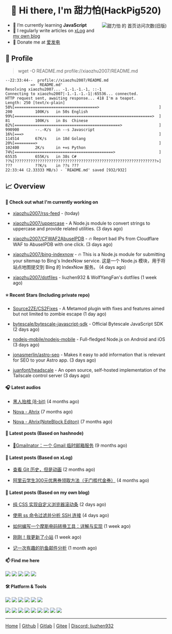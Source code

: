 <h1 align="center"> 👋 Hi there, I'm 甜力怕(HackPig520)</h1>
<div align="right"><img align="right" src="https://moe-counter.glitch.me/get/@xiaozhu2007?theme=rule34" alt="甜力怕 的 首页访问次数(旧版)"></div>

- 🌱 I’m currently learning **JavaScript**
- 📝 I regularly write articles on [xLog](https://hackpig520.xlog.app/) and [my own blog](https://blog.liuzhen932.top/)
- 🧧 Donate me at [爱发电](https://afdian.com/a/xiaozhu2021)

## 📄 Profile

> wget -O README.md profile://xiaozhu2007/README.md

```
--22:33:44--  profile://xiaozhu2007/README.md
           => `README.md'
Resolving xiaozhu2007... -1.-1.-1.-1, ::-1
Connecting to xiaozhu2007|-1.-1.-1.-1|:65536... connected.
HTTP request sent, awaiting response... 418 I'm a teapot.
Length: 250 [text/x-plain]
58%[====================================>                          ] 200          100K/s   in 50s English
99%[============================================================>  ] 81           100K/s   in 8s  Chinese
82%[==============================================>                ] 990900       --.-K/s  in --s Javascript
16%[===>                                                           ] 114514       67K/s    in 18d Golang
20%[=========>                                                     ] 102400       2K/s     in +∞s Python
74%[===========================================>                   ] 65535        655K/s   in 38s C#
??%[??????????????????????????????????????????????????????????????>] ???          ??K/s    in ??s ???
22:33:44 (2.33333 MB/s) - `README.md' saved [932/932]
```

## 📈 Overview

#### 👷 Check out what I'm currently working on



- [xiaozhu2007/rss-feed](https://github.com/xiaozhu2007/rss-feed) -  (today)

- [xiaozhu2007/uppercase](https://github.com/xiaozhu2007/uppercase) - A Node.js module to convert strings to uppercase and provide related utilities. (3 days ago)

- [xiaozhu2007/CFWAF2AbuseIPDB](https://github.com/xiaozhu2007/CFWAF2AbuseIPDB) - :fire: Report bad IPs from Cloudflare WAF to AbuseIPDB with one click. (3 days ago)

- [xiaozhu2007/bing-indexnow](https://github.com/xiaozhu2007/bing-indexnow) - :fire: This is a Node.js module for submitting your sitemap to Bing&#39;s IndexNow service. 这是一个 Node.js 模块，用于将站点地图提交到 Bing 的 IndexNow 服务。 (4 days ago)

- [xiaozhu2007/dotfiles](https://github.com/xiaozhu2007/dotfiles) - liuzhen932 &amp; WolfYangFan&#39;s dotfiles (1 week ago)

#### ⭐ Recent Stars (Including **private** repo)



- [Source2ZE/CS2Fixes](https://github.com/Source2ZE/CS2Fixes) - A Metamod plugin with fixes and features aimed but not limited to zombie escape (1 day ago)

- [bytescale/bytescale-javascript-sdk](https://github.com/bytescale/bytescale-javascript-sdk) - Official Bytescale JavaScript SDK (2 days ago)

- [nodejs-mobile/nodejs-mobile](https://github.com/nodejs-mobile/nodejs-mobile) - Full-fledged Node.js on Android and iOS (3 days ago)

- [jonasmerlin/astro-seo](https://github.com/jonasmerlin/astro-seo) - Makes it easy to add information that is relevant for SEO to your Astro app. (3 days ago)

- [juanfont/headscale](https://github.com/juanfont/headscale) - An open source, self-hosted implementation of the Tailscale control server (3 days ago)

#### 🎧 Latest audios

- [黑人抬棺 (8-bit)]() (4 months ago)

- [Nova - Ahrix]() (7 months ago)

- [Nova - Ahrix(NoteBlock Editon)]() (7 months ago)

#### 📰 Latest posts (Based on hashnode)

- [📨Gmailnator：一个 Gmail 临时邮箱服务](https://hackpig520.hashnode.dev/gmailnator-gmail) (9 months ago)

#### 📰 Latest posts (Based on xLog)

- [查看 Git 历史，但是动画](https://xlog.app/api/redirection?characterId=57409&amp;noteId=56) (2 months ago)

- [阿里云学生300元优惠券领取方法（无门槛代金券）](https://xlog.app/api/redirection?characterId=57409&amp;noteId=55) (4 months ago)

#### 📰 Latest posts (Based on my own blog)

- [纯 CSS 实现自定义浏览器滚动条](https://blog.liuzhen932.top/posts/customizing-scrollbars/) (2 days ago)

- [使用 ss 命令过滤并分析 SSH 连接](https://blog.liuzhen932.top/posts/linux-ss-ssh/) (4 days ago)

- [如何编写一个摩斯电码转换工具：详解与实现](https://blog.liuzhen932.top/posts/how-to-create-a-morse-code-converter/) (1 week ago)

- [刚刚！我更新了小站](https://blog.liuzhen932.top/posts/reblog-202410/) (1 week ago)

- [记一次有趣的钓鱼邮件分析](https://blog.liuzhen932.top/posts/email-fishing/) (1 month ago)

#### 📫 Find me here

[![](https://img.shields.io/badge/-Blog-000000?style=flat-square&logo=cloudflarepages&logoColor=white)](https://blog.liuzhen932.top/)
[![](https://img.shields.io/badge/-Email-0078d4?style=flat-square&logo=microsoftoutlook&logoColor=white)](mailto:hackpig520@outlook.com)
![](https://img.shields.io/badge/HackPig520-C160?style=flat-square&logo=wechat&logoColor=white)
![](https://wakatime.com/badge/user/98fc996b-8c43-4e70-beab-a2d62a86a757.svg?style=flat-square)
[![](https://img.shields.io/badge/dynamic/json?url=https%3A%2F%2Fapi.swo.moe%2Fstats%2Fsteamfriends%2F76561199783068612&query=count&color=0b1a37&label=Steam&labelColor=134375&logo=steam&suffix=+friends&style=flat-square)](https://steamcommunity.com/profiles/76561199783068612)

#### 🛠 Platform & Tools

[![](https://img.shields.io/badge/-Windows%2010-2376bc?style=flat-square&logo=windows&logoColor=ffffff)](https://www.microsoft.com/windows/get-windows-10)
[![](https://img.shields.io/badge/-Visual%20Studio%20Code-blue?style=flat-square&logo=visual-studio-code&logoColor=ffffff)](https://code.visualstudio.com/)
[![](https://img.shields.io/badge/-AdGuard-688c71?style=flat-square&logo=adguard&logoColor=ffffff)](https://adguard.com/zh_cn/welcome.html)
[![](https://img.shields.io/badge/-P60-ff0000?style=flat-square&logo=huawei&logoColor=ffffff)](https://www.huawei.com/)
[![](https://img.shields.io/badge/-Air%2014%202019-e2231a?style=flat-square&logo=lenovo&logoColor=ffffff)](https://www.lenovo.com/)
[![](https://img.shields.io/badge/-4B%204G-a22846?style=flat-square&logo=raspberrypi&logoColor=ffffff)](https://raspberrypi.com/)

[![](https://img.shields.io/badge/-HTML5-E34F26?style=flat-square&logo=html5&logoColor=white)](https://html.spec.whatwg.org/)
[![](https://img.shields.io/badge/-JavaScript-f7e018?style=flat-square&logo=javascript&logoColor=white)](https://www.ecma-international.org/)
[![](https://img.shields.io/badge/-TypeScript-3178c6?style=flat-square&logo=typescript&logoColor=white)](https://www.typescriptlang.org/)
[![](https://img.shields.io/badge/-Git-f05032?style=flat-square&logo=git&logoColor=white)](https://git-scm.com/)
[![](https://img.shields.io/badge/-Vue.js-4fc08d?style=flat-square&logo=vue.js&logoColor=ffffff)](https://vuejs.org/)
[![](https://img.shields.io/badge/-Node.js-43853d?style=flat-square&logo=node.js&logoColor=ffffff)](https://nodejs.org/)
[![](https://img.shields.io/badge/-Nuxt.js-00c58e?style=flat-square&logo=nuxt.js&logoColor=white)](https://nuxtjs.org/)
[![](https://img.shields.io/badge/-Cloudflare-f38020?style=flat-square&logo=cloudflare&logoColor=white)](https://www.cloudflare.com/)
[![](https://img.shields.io/badge/-Pages-f38020?style=flat-square&logo=cloudflarepages&logoColor=white)](https://www.cloudflare.com/)

---

[Home](https://www.932.moe/) | [Github](https://github.com/xiaozhu2007) | [Gitlab](https://gitlab.com/xiaozhu2007) | [Gitee](https://gitee.com/xiaozhu2007) | [Discord: liuzhen932](#)
